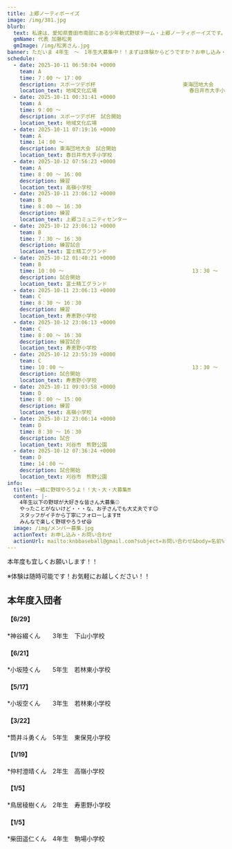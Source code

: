 ```yaml
---
title: 上郷ノーティボーイズ
image: /img/381.jpg
blurb:
  text: 私達は、愛知県豊田市南部にある少年軟式野球チーム・上郷ノーティボーイズです。野球を愛する少年・少女達の夢を育み、軟式野球を正しく指導し、体力向上と礼儀を養成します。また、親友同士の友情と交歓の場を与え、規則正しい明朗な少年・少女を育成することを目的としています。
  gmName: 代表 加藤松男
  gmImage: /img/松男さん.jpg
banner: ただいま 4年生　～　1年生大募集中！！まずは体験からどうですか？お申し込み・お問い合わせはお気軽にどうぞ！！
schedule:
  - date: 2025-10-11 06:58:04 +0000
    team: A
    time: 7：00 ～ 17：00
    description: スポーツデポ杯　　　　　　　　　　　　　　　　　東海団地大会
    location_text: 地域文化広場　　　　　　　　　　　　　　　　　　春日井市大手小学校
  - date: 2025-10-11 00:31:41 +0000
    team: A
    time: 9：00 ～
    description: スポーツデポ杯　試合開始
    location_text: 地域文化広場
  - date: 2025-10-11 07:19:16 +0000
    team: A
    time: 14：00 ～
    description: 東海団地大会　試合開始
    location_text: 春日井市大手小学校
  - date: 2025-10-12 07:56:23 +0000
    team: A
    time: 8：00 ～ 16：00
    description: 練習
    location_text: 高嶺小学校
  - date: 2025-10-11 23:06:12 +0000
    team: B
    time: 8：00 ～ 16：30
    description: 練習
    location_text: 上郷コミュニティセンター
  - date: 2025-10-12 23:06:12 +0000
    team: B
    time: 7：30 ～ 16：30
    description: 練習試合
    location_text: 富士精工グランド
  - date: 2025-10-12 01:40:21 +0000
    team: B
    time: 10：00 ～　　　　　　　　　　　　　　　　　　　　　　　　　13：30 ～
    description: 試合開始
    location_text: 富士精工グランド
  - date: 2025-10-11 23:06:13 +0000
    team: C
    time: 8：30 ～ 16：30
    description: 練習
    location_text: 寿恵野小学校
  - date: 2025-10-12 23:06:13 +0000
    team: C
    time: 8：00 ～ 16：30
    description: 練習試合
    location_text: 寿恵野小学校
  - date: 2025-10-12 23:55:39 +0000
    team: C
    time: 10：00 ～　　　　　　　　　　　　　　　　　　　　　　　　　13：30 ～
    description: 試合開始
    location_text: 寿恵野小学校
  - date: 2025-10-11 09:03:58 +0000
    team: D
    time: 8：00 ～ 15：00
    description: 練習
    location_text: 高嶺小学校
  - date: 2025-10-12 23:06:14 +0000
    team: D
    time: 8：30 ～ 16：30
    description: 試合
    location_text: 刈谷市　熊野公園
  - date: 2025-10-12 07:36:24 +0000
    team: D
    time: 14：00 ～
    description: 試合開始
    location_text: 刈谷市　熊野公園
info:
  title: 一緒に野球やろうよ！！大・大・大募集❗❗
  content: |-
    4年生以下の野球が大好きな皆さん大募集⚾
    やったことがないけど・・・な、お子さんでも大丈夫です😊
    スタッフがイチから丁寧にフォローします❗❗
    みんなで楽しく野球やろうぜ😆
  image: /img/メンバー募集.jpg
  actionText: お申し込み・お問い合わせ
  actionUrl: mailto:knbbaseball@gmail.com?subject=お問い合わせ&body=名前%20%3A%0D%0Aふりがな%20%3A%0D%0A電話%20%3A%0D%0A学校名%20%3A%0D%0A学年%20%3A%0D%0Aお問い合せ内容%20%3A（例、体験・見学・入団希望）
---
```

本年度も宜しくお願いします！！


※体験は随時可能です！お気軽にお越しください！！

## 本年度入団者

#### 【6/29】

*神谷綴くん　　3年生　下山小学校

#### 【6/21】

*小坂陸くん　　5年生　若林東小学校

#### 【5/17】

*小坂空くん　　3年生　若林東小学校

#### 【3/22】

*筒井斗勇くん　5年生　東保見小学校

#### 【1/19】

*仲村澄晴くん　2年生　高嶺小学校

#### 【1/5】

*鳥居稜樹くん　2年生　寿恵野小学校

#### 【1/5】

*柴田遥仁くん　4年生　駒場小学校

